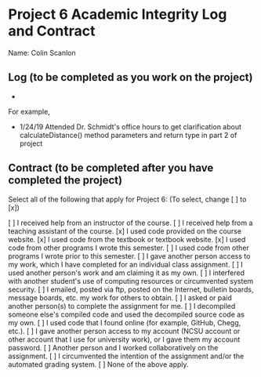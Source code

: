 # Project 6 Academic Integrity Log and Contract

Name: Colin Scanlon

## Log (to be completed as you work on the project)

*  

For example, 

* 1/24/19 Attended Dr. Schmidt's office hours to get clarification about calculateDistance() method parameters and return type in part 2 of project

## Contract (to be completed after you have completed the project)

Select all of the following that apply for Project 6: (To select, change [ ] to [x])

[ ] I received help from an instructor of the course.
[ ] I received help from a teaching assistant of the course.
[x] I used code provided on the course website.
[x] I used code from the textbook or textbook website.
[x] I used code from other programs I wrote this semester.
[ ] I used code from other programs I wrote prior to this semester.
[ ] I gave another person access to my work, which I have completed for an individual class assignment.
[ ] I used another person's work and am claiming it as my own.
[ ] I interfered with another student's use of computing resources or circumvented system security.
[ ] I emailed, posted via ftp, posted on the Internet, bulletin boards, message boards, etc. my work for others to obtain.
[ ] I asked or paid another person(s) to complete the assignment for me.
[ ] I decompiled someone else's compiled code and used the decompiled source code as my own.
[ ] I used code that I found online (for example, GitHub, Chegg, etc.).
[ ] I gave another person access to my account (NCSU account or other account that I use for university work), or I gave them my account password.
[ ] Another person and I worked collaboratively on the assignment.
[ ] I circumvented the intention of the assignment and/or the automated grading system.
[ ] None of the above apply.